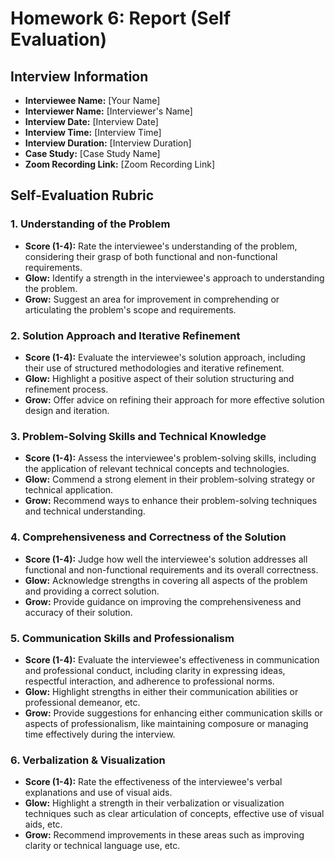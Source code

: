 # Homework 6: Report (Self Evaluation)

## Interview Information

- **Interviewee Name:** [Your Name]
- **Interviewer Name:** [Interviewer's Name]
- **Interview Date:** [Interview Date]
- **Interview Time:** [Interview Time]
- **Interview Duration:** [Interview Duration]
- **Case Study:** [Case Study Name]
- **Zoom Recording Link:** [Zoom Recording Link]

## Self-Evaluation Rubric

### 1. Understanding of the Problem

- **Score (1-4):** Rate the interviewee's understanding of the problem, considering their grasp of both functional and non-functional requirements.
- **Glow:** Identify a strength in the interviewee's approach to understanding the problem.
- **Grow:** Suggest an area for improvement in comprehending or articulating the problem's scope and requirements.

### 2. Solution Approach and Iterative Refinement

- **Score (1-4):** Evaluate the interviewee's solution approach, including their use of structured methodologies and iterative refinement.
- **Glow:** Highlight a positive aspect of their solution structuring and refinement process.
- **Grow:** Offer advice on refining their approach for more effective solution design and iteration.

### 3. Problem-Solving Skills and Technical Knowledge

- **Score (1-4):** Assess the interviewee's problem-solving skills, including the application of relevant technical concepts and technologies.
- **Glow:** Commend a strong element in their problem-solving strategy or technical application.
- **Grow:** Recommend ways to enhance their problem-solving techniques and technical understanding.

### 4. Comprehensiveness and Correctness of the Solution

- **Score (1-4):** Judge how well the interviewee's solution addresses all functional and non-functional requirements and its overall correctness.
- **Glow:** Acknowledge strengths in covering all aspects of the problem and providing a correct solution.
- **Grow:** Provide guidance on improving the comprehensiveness and accuracy of their solution.

### 5. Communication Skills and Professionalism

- **Score (1-4):** Evaluate the interviewee's effectiveness in communication and professional conduct, including clarity in expressing ideas, respectful interaction, and adherence to professional norms.
- **Glow:** Highlight strengths in either their communication abilities or professional demeanor, etc.
- **Grow:** Provide suggestions for enhancing either communication skills or aspects of professionalism, like maintaining composure or managing time effectively during the interview.

### 6. Verbalization & Visualization

- **Score (1-4):** Rate the effectiveness of the interviewee's verbal explanations and use of visual aids.
- **Glow:** Highlight a strength in their verbalization or visualization techniques such as clear articulation of concepts, effective use of visual aids, etc.
- **Grow:** Recommend improvements in these areas such as improving clarity or technical language use, etc.